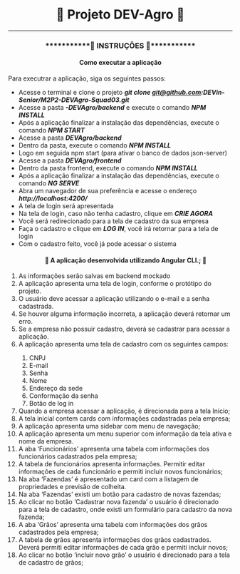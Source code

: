 <h1 align="center"> 🚜 Projeto DEV-Agro 🚜</h1>
<hr>
<h3 align="center">***********🔧 INSTRUÇÕES 🔧***********</h3>
<h4 align="center">Como executar a aplicação</h4>

Para executrar a aplicação, siga os seguintes passos:

* Acesse o terminal e clone o projeto ***git clone git@github.com:DEVin-Senior/M2P2-DEVAgro-Squad03.git***
* Acesse a pasta ***-DEVAgro/backend*** e execute o comando ***NPM INSTALL***
* Após a aplicação finalizar a instalação das dependências, execute o comando ***NPM START***
* Acesse a pasta ***DEVAgro/backend***
* Dentro da pasta, execute o comando ***NPM INSTALL***
* Logo em seguida npm start (para ativar o banco de dados json-server)
* Acesse a pasta ***DEVAgro/frontend***
* Dentro da pasta frontend, execute o comando ***NPM INSTALL***
* Após a aplicação finalizar a instalação das dependências, execute o comando ***NG SERVE***
* Abra um navegador de sua preferência e acesse o endereço ***http://localhost:4200/***
* A tela de login será apresentada
* Na tela de login, caso não tenha cadastro, clique em ***CRIE AGORA***
* Você será redirecionado para a tela de cadastro da sua empresa
* Faça o cadastro e clique em ***LOG IN***, você irá retornar para a tela de login
* Com o cadastro feito, você já pode acessar o sistema

<ol>
<h4 align="center"> 🚧 A aplicação desenvolvida utilizando Angular CLI.; 🚧</h4>

<li> As informações serão salvas em backend mockado </li> 

<li> A aplicação apresenta uma tela de login, conforme o protótipo do projeto.</li> 

<li> O usuário deve  acessar a aplicação utilizando o e-mail e a senha cadastrada.</li> 

<li> Se houver alguma informação incorreta, a aplicação deverá retornar um erro.</li> 

<li> Se a empresa não possuir cadastro, deverá se cadastrar para acessar a aplicação.</li> 

<li> A aplicação apresenta uma tela de cadastro com os seguintes campos:</li> 

<ol>
  <li>CNPJ</li> 
  <li>E-mail</li> 
  <li>Senha</li> 
  <li>Nome</li> 
  <li>Endereço da sede</li> 
  <li>Conformação da senha</li> 
  <li>Botão de log in </li> 
</ol>

<li> Quando a empresa acessar a aplicação, é direcionada para a tela Início;</li> 
<li>A tela inicial contem cards com informações cadastradas pela empresa;</li> 
<li>A aplicação apresenta uma sidebar com menu de navegação;</li> 
<li>A aplicação apresenta um menu superior com informação da tela ativa e nome da empresa. </li> 
<li>A aba ‘Funcionários’ apresenta uma tabela com informações dos funcionários cadastrados pela empresa;</li> 
<li>A tabela de funcionários apresenta informações. Permitir editar informações de cada funcionário e permiti incluir novos funcionários;</li> 
<li>Na aba ‘Fazendas’ é apresentado um card com a listagem de propriedades e previsão de colheita.</li> 
<li>Na aba ‘Fazendas’ existi um botão para cadastro de novas fazendas;</li> 
<li>Ao clicar no botão ‘Cadastrar nova fazenda’ o usuário é direcionado para a tela de cadastro, onde existi um formulário para cadastro da nova fazenda;</li> 
<li>A aba ‘Grãos’ apresenta uma tabela com informações dos grãos cadastrados pela empresa;</li> 
<li>A tabela de grãos apresenta informações dos grãos cadastrados. Deverá permiti editar informações de cada grão e permiti incluir novos;</li> 
<li>Ao clicar no botão ‘incluir novo grão’ o usuário é direcionado para a tela de cadastro de grãos;</li> 
</ol>
